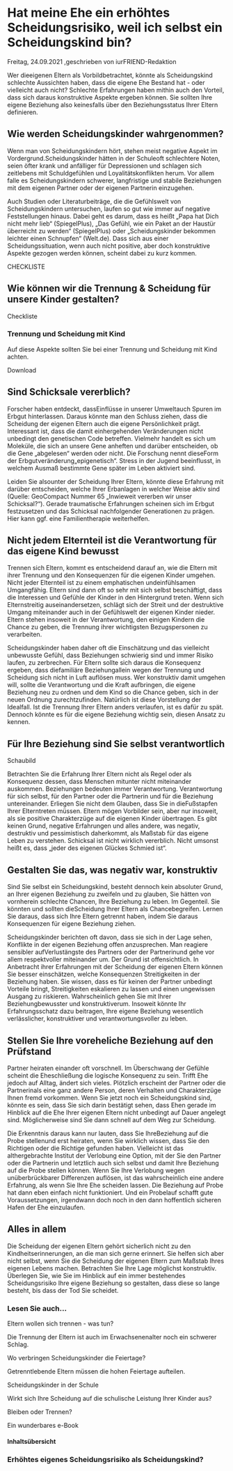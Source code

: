# Hat meine Ehe ein erhöhtes Scheidungsrisiko, weil ich selbst ein Scheidungskind bin?

Freitag, 24.09.2021 ,geschrieben von iurFRIEND-Redaktion

Wer dieeigenen Eltern als Vorbildbetrachtet, könnte als Scheidungskind schlechte Aussichten haben, dass die eigene Ehe Bestand hat - oder vielleicht auch nicht? Schlechte Erfahrungen haben mithin auch den Vorteil, dass sich daraus konstruktive Aspekte ergeben können. Sie sollten Ihre eigene Beziehung also keinesfalls über den Beziehungsstatus Ihrer Eltern definieren.

## Wie werden Scheidungskinder wahrgenommen?

Wenn man von Scheidungskindern hört, stehen meist negative Aspekt im Vordergrund.Scheidungskinder hätten in der Schuleoft schlechtere Noten, seien öfter krank und anfälliger für Depressionen und schlagen sich zeitlebens mit Schuldgefühlen und Loyalitätskonflikten herum. Vor allem falle es Scheidungskindern schwerer, langfristige und stabile Beziehungen mit dem eigenen Partner oder der eigenen Partnerin einzugehen.

Auch Studien oder Literaturbeiträge, die die Gefühlswelt von Scheidungskindern untersuchen, laufen so gut wie immer auf negative Feststellungen hinaus. Dabei geht es darum, dass es heißt „Papa hat Dich nicht mehr lieb“ (SpiegelPlus), „Das Gefühl, wie ein Paket an der Haustür überreicht zu werden“ (SpiegelPlus) oder „Scheidungskinder bekommen leichter einen Schnupfen“ (Welt.de). Dass sich aus einer Scheidungssituation, wenn auch nicht positive, aber doch konstruktive Aspekte gezogen werden können, scheint dabei zu kurz kommen.

CHECKLISTE

## Wie können wir die Trennung & Scheidung für unsere Kinder gestalten?

Checkliste

### Trennung und Scheidung mit Kind

Auf diese Aspekte sollten Sie bei einer Trennung und Scheidung mit Kind achten.

Download

## Sind Schicksale vererblich?

Forscher haben entdeckt, dassEinflüsse in unserer Umweltauch Spuren im Erbgut hinterlassen. Daraus könnte man den Schluss ziehen, dass die Scheidung der eigenen Eltern auch die eigene Persönlichkeit prägt. Interessant ist, dass die damit einhergehenden Veränderungen nicht unbedingt den genetischen Code betreffen. Vielmehr handelt es sich um Moleküle, die sich an unsere Gene anheften und darüber entscheiden, ob die Gene „abgelesen“ werden oder nicht. Die Forschung nennt dieseForm der Erbgutveränderung„epigenetisch“. Stress in der Jugend beeinflusst, in welchem Ausmaß bestimmte Gene später im Leben aktiviert sind.

Leiden Sie alsounter der Scheidung Ihrer Eltern, könnte diese Erfahrung mit darüber entscheiden, welche Ihrer Erbanlagen in welcher Weise aktiv sind (Quelle: GeoCompact Nummer 65 „Inwieweit vererben wir unser Schicksal?“). Gerade traumatische Erfahrungen scheinen sich im Erbgut festzusetzen und das Schicksal nachfolgender Generationen zu prägen. Hier kann ggf. eine Familientherapie weiterhelfen.

## Nicht jedem Elternteil ist die Verantwortung für das eigene Kind bewusst

Trennen sich Eltern, kommt es entscheidend darauf an, wie die Eltern mit ihrer Trennung und den Konsequenzen für die eigenen Kinder umgehen. Nicht jeder Elternteil ist zu einem emphatischen undeinfühlsamen Umgangfähig. Eltern sind dann oft so sehr mit sich selbst beschäftigt, dass die Interessen und Gefühle der Kinder in den Hintergrund treten. Wenn sich Elternstreitig auseinandersetzen, schlägt sich der Streit und der destruktive Umgang miteinander auch in der Gefühlswelt der eigenen Kinder nieder. Eltern stehen insoweit in der Verantwortung, den einigen Kindern die Chance zu geben, die Trennung ihrer wichtigsten Bezugspersonen zu verarbeiten.

Scheidungskinder haben daher oft die Einschätzung und das vielleicht unbewusste Gefühl, dass Beziehungen schwierig sind und immer Risiko laufen, zu zerbrechen. Für Eltern sollte sich daraus die Konsequenz ergeben, dass diefamiliäre Beziehungallein wegen der Trennung und Scheidung sich nicht in Luft auflösen muss. Wer konstruktiv damit umgehen will, sollte die Verantwortung und die Kraft aufbringen, die eigene Beziehung neu zu ordnen und dem Kind so die Chance geben, sich in der neuen Ordnung zurechtzufinden. Natürlich ist diese Vorstellung der Idealfall. Ist die Trennung Ihrer Eltern anders verlaufen, ist es dafür zu spät. Dennoch könnte es für die eigene Beziehung wichtig sein, diesen Ansatz zu kennen.

## Für Ihre Beziehung sind Sie selbst verantwortlich

Schaubild

Betrachten Sie die Erfahrung Ihrer Eltern nicht als Regel oder als Konsequenz dessen, dass Menschen mitunter nicht miteinander auskommen. Beziehungen bedeuten immer Verantwortung. Verantwortung für sich selbst, für den Partner oder die Partnerin und für die Beziehung untereinander. Erliegen Sie nicht dem Glauben, dass Sie in dieFußstapfen Ihrer Elterntreten müssen. Eltern mögen Vorbilder sein, aber nur insoweit, als sie positive Charakterzüge auf die eigenen Kinder übertragen. Es gibt keinen Grund, negative Erfahrungen und alles andere, was negativ, destruktiv und pessimistisch daherkommt, als Maßstab für das eigene Leben zu verstehen. Schicksal ist nicht wirklich vererblich. Nicht umsonst heißt es, dass „jeder des eigenen Glückes Schmied ist“.

## Gestalten Sie das, was negativ war, konstruktiv

Sind Sie selbst ein Scheidungskind, besteht dennoch kein absoluter Grund, an Ihrer eigenen Beziehung zu zweifeln und zu glauben, Sie hätten von vornherein schlechte Chancen, Ihre Beziehung zu leben. Im Gegenteil. Sie könnten und sollten dieScheidung Ihrer Eltern als Chancebegreifen. Lernen Sie daraus, dass sich Ihre Eltern getrennt haben, indem Sie daraus Konsequenzen für eigene Beziehung ziehen.

Scheidungskinder berichten oft davon, dass sie sich in der Lage sehen, Konflikte in der eigenen Beziehung offen anzusprechen. Man reagiere sensibler aufVerlustängste des Partners oder der Partnerinund gehe vor allem respektvoller miteinander um. Der Grund ist offensichtlich. In Anbetracht ihrer Erfahrungen mit der Scheidung der eigenen Eltern können Sie besser einschätzen, welche Konsequenzen Streitigkeiten in der Beziehung haben. Sie wissen, dass es für keinen der Partner unbedingt Vorteile bringt, Streitigkeiten eskalieren zu lassen und einen ungewissen Ausgang zu riskieren. Wahrscheinlich gehen Sie mit Ihrer Beziehungbewusster und konstruktiverum. Insoweit könnte Ihr Erfahrungsschatz dazu beitragen, Ihre eigene Beziehung wesentlich verlässlicher, konstruktiver und verantwortungsvoller zu leben.

## Stellen Sie Ihre voreheliche Beziehung auf den Prüfstand

Partner heiraten einander oft vorschnell. Im Überschwang der Gefühle scheint die Eheschließung die logische Konsequenz zu sein. Trifft Ehe jedoch auf Alltag, ändert sich vieles. Plötzlich erscheint der Partner oder die Partnerinals eine ganz andere Person, deren Verhalten und Charakterzüge Ihnen fremd vorkommen. Wenn Sie jetzt noch ein Scheidungskind sind, könnte es sein, dass Sie sich darin bestätigt sehen, dass Ehen gerade im Hinblick auf die Ehe Ihrer eigenen Eltern nicht unbedingt auf Dauer angelegt sind. Möglicherweise sind Sie dann schnell auf dem Weg zur Scheidung.

Die Erkenntnis daraus kann nur lauten, dass Sie IhreBeziehung auf die Probe stellenund erst heiraten, wenn Sie wirklich wissen, dass Sie den Richtigen oder die Richtige gefunden haben. Vielleicht ist das althergebrachte Institut der Verlobung eine Option, mit der Sie den Partner oder die Partnerin und letztlich auch sich selbst und damit Ihre Beziehung auf die Probe stellen können. Wenn Sie Ihre Verlobung wegen unüberbrückbarer Differenzen auflösen, ist das wahrscheinlich eine andere Erfahrung, als wenn Sie Ihre Ehe scheiden lassen. Die Beziehung auf Probe hat dann eben einfach nicht funktioniert. Und ein Probelauf schafft gute Voraussetzungen, irgendwann doch noch in den dann hoffentlich sicheren Hafen der Ehe einzulaufen.

## Alles in allem

Die Scheidung der eigenen Eltern gehört sicherlich nicht zu den Kindheitserinnerungen, an die man sich gerne erinnert. Sie helfen sich aber nicht selbst, wenn Sie die Scheidung der eigenen Eltern zum Maßstab Ihres eigenen Lebens machen. Betrachten Sie Ihre Lage möglichst konstruktiv. Überlegen Sie, wie Sie im Hinblick auf ein immer bestehendes Scheidungsrisiko Ihre eigene Beziehung so gestalten, dass diese so lange besteht, bis dass der Tod Sie scheidet.

### Lesen Sie auch...

Eltern wollen sich trennen - was tun?

Die Trennung der Eltern ist auch im Erwachsenenalter noch ein schwerer Schlag.

Wo verbringen Scheidungskinder die Feiertage?

Getrenntlebende Eltern müssen die hohen Feiertage aufteilen.

Scheidungskinder in der Schule

Wirkt sich Ihre Scheidung auf die schulische Leistung Ihrer Kinder aus?

Bleiben oder Trennen?

Ein wunderbares e-Book

#### Inhaltsübersicht

### Erhöhtes eigenes Scheidungsrisiko als Scheidungskind?